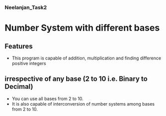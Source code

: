 ### Neelanjan_Task2

# Number System with different bases

## Features
* This program is capable of addition, multiplication and finding difference positive integers 
## irrespective of any base (2 to 10 i.e. Binary to Decimal)
* You can use all bases from 2 to 10.
* It is also capable of interconversion of number systems among bases from 2 to 10.

